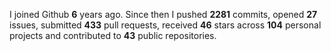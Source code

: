 
I joined Github **6** years ago. Since then I pushed **2281** commits, opened **27** issues, submitted **433** pull requests, received **46** stars across **104** personal projects and contributed to **43** public repositories.
